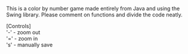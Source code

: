 This is a color by number game made entirely from Java and using the Swing library.
Please comment on functions and divide the code neatly.

[Controls]
<br/>'-' - zoom out
<br/>'=' - zoom in
<br/>'s' - manually save